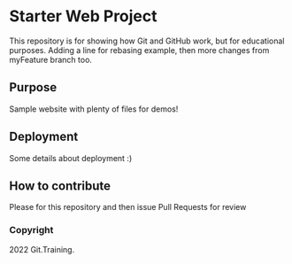 # Starter Web Project

This repository is for showing how Git and GitHub work, but for educational purposes.
Adding a line for rebasing example, then more changes from myFeature branch too.

## Purpose

Sample website with plenty of files for demos!

## Deployment

Some details about deployment :)

## How to contribute

Please for this repository and then issue Pull Requests for review

### Copyright

2022 Git.Training.
